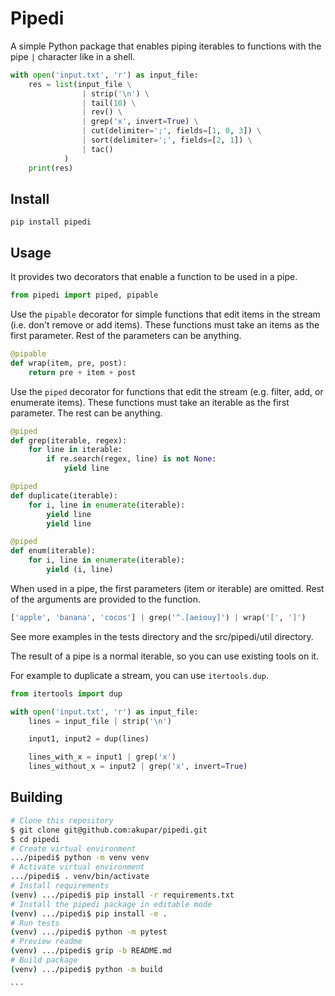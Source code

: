 # Pipedi

A simple Python package that enables piping iterables to functions with the pipe `|` character like in a shell.

```python
with open('input.txt', 'r') as input_file:
    res = list(input_file \
                | strip('\n') \
                | tail(10) \
                | rev() \
                | grep('x', invert=True) \
                | cut(delimiter=';', fields=[1, 0, 3]) \
                | sort(delimiter=';', fields=[2, 1]) \
                | tac()
            )
    print(res)

```

## Install

```
pip install pipedi
```

## Usage

It provides two decorators that enable a function to be used in a pipe.

```python
from pipedi import piped, pipable
```

Use the `pipable` decorator for simple functions that edit items in the stream (i.e. don't remove or add items). These functions must take an items as the first parameter. Rest of the parameters can be anything.

```python
@pipable
def wrap(item, pre, post):
    return pre + item + post
```


Use the `piped` decorator for functions that edit the stream (e.g. filter, add, or enumerate items). These functions must take an iterable as the first parameter. The rest can be anything.

```python
@piped
def grep(iterable, regex):
    for line in iterable:
        if re.search(regex, line) is not None:
            yield line
```

```python
@piped
def duplicate(iterable):
    for i, line in enumerate(iterable):
        yield line
        yield line
```

```python
@piped
def enum(iterable):
    for i, line in enumerate(iterable):
        yield (i, line)
```

When used in a pipe, the first parameters (item or iterable) are omitted. Rest of the arguments are provided to the function.
```python
['apple', 'banana', 'cocos'] | grep('^.[aeiouy]') | wrap('[', ']')
```

See more examples in the tests directory and the src/pipedi/util directory.

The result of a pipe is a normal iterable, so you can use existing tools on it.

For example to duplicate a stream, you can use `itertools.dup`.

```python
from itertools import dup

with open('input.txt', 'r') as input_file:
    lines = input_file | strip('\n')

    input1, input2 = dup(lines)

    lines_with_x = input1 | grep('x')
    lines_without_x = input2 | grep('x', invert=True)

```


## Building

```bash
# Clone this repository
$ git clone git@github.com:akupar/pipedi.git
$ cd pipedi
# Create virtual environment
.../pipedi$ python -m venv venv
# Activate virtual environment
.../pipedi$ . venv/bin/activate
# Install requirements
(venv) .../pipedi$ pip install -r requirements.txt
# Install the pipedi package in editable mode
(venv) .../pipedi$ pip install -e .
# Run tests
(venv) .../pipedi$ python -m pytest
# Preview readme
(venv) .../pipedi$ grip -b README.md
# Build package
(venv) .../pipedi$ python -m build

``´